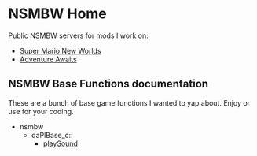 # NSMBW Home<br>
Public NSMBW servers for mods I work on:<br>
- [Super Mario New Worlds](https://discord.gg/EgKJZdb9eu)
- [Adventure Awaits](https://discord.gg/jaynbyd3FM)

## NSMBW Base Functions documentation
These are a bunch of base game functions I wanted to yap about. Enjoy or use for your coding.
- nsmbw<br>
    - daPlBase_c::<br>
        - [playSound](/nsmbw/daPlBase_c/playSound)<br>
